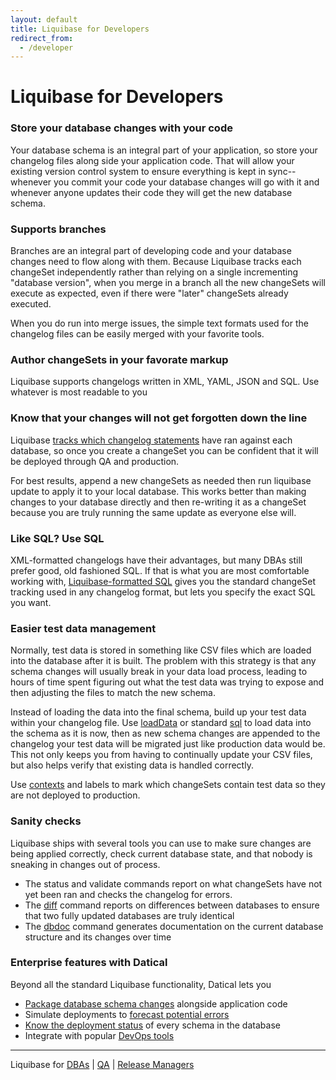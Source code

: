 ```yaml
---
layout: default
title: Liquibase for Developers
redirect_from:
  - /developer
---
```


# Liquibase for Developers #

### Store your database changes with your code

Your database schema is an integral part of your application, so store your changelog files along side your application code. That will allow your existing version control system to ensure everything is kept in sync--whenever you commit your code your database changes will go with it and whenever anyone updates their code they will get the new database schema.

### Supports branches

Branches are an integral part of developing code and your database changes need to flow along with them. Because Liquibase tracks each changeSet independently rather than relying on a single incrementing "database version", when you merge in a branch all the new changeSets will execute as expected, even if there were "later" changeSets already executed.

When you do run into merge issues, the simple text formats used for the changelog files can be easily merged with your favorite tools.

### Author changeSets in your favorate markup

Liquibase supports changelogs written in XML, YAML, JSON and SQL. Use whatever is most readable to you

### Know that your changes will not get forgotten down the line

Liquibase [tracks which changelog statements](documentation/databasechangelog.html) have ran against each database, so once you create a changeSet you can be confident that it will be deployed through QA and production.

For best results, append a new changeSets as needed then run liquibase update to apply it to your local database. This works better than making changes to your database directly and then re-writing it as a changeSet because you are truly running the same update as everyone else will.

### Like SQL? Use SQL

XML-formatted changelogs have their advantages, but many DBAs still prefer good, old fashioned SQL. If that is what you are most comfortable working with, [Liquibase-formatted SQL](documentation/sql_format.html) gives you the standard changeSet tracking used in any changelog format, but lets you specify the exact SQL you want.
### Easier test data management

Normally, test data is stored in something like CSV files which are loaded into the database after it is built. The problem with this strategy is that any schema changes will usually break in your data load process, leading to hours of time spent figuring out what the test data was trying to expose and then adjusting the files to match the new schema.

Instead of loading the data into the final schema, build up your test data within your changelog file. Use [loadData](/documentation/changes/load_data.html) or standard [sql](/documentation/changes/sql.html) to load data into the schema as it is now, then as new schema changes are appended to the changelog your test data will be migrated just like production data would be. This not only keeps you from having to continually update your CSV files, but also helps verify that existing data is handled correctly.

Use [contexts](/documentation/contexts.html) and labels to mark which changeSets contain test data so they are not deployed to production.

### Sanity checks

Liquibase ships with several tools you can use to make sure changes are being applied correctly, check current database state, and that nobody is sneaking in changes out of process.

* The status and validate commands report on what changeSets have not yet been ran and checks the changelog for errors.
* The [diff](/documentation/diff.html) command reports on differences between databases to ensure that two fully updated databases are truly identical
* The [dbdoc](/documentation/dbdoc.html) command generates documentation on the current database structure and its changes over time

### Enterprise features with Datical

Beyond all the standard Liquibase functionality, Datical lets you

* [Package database schema changes](http://www.datical.com/product/packaging-intelligence/) alongside application code
* Simulate deployments to [forecast potential errors](http://www.datical.com/product/validation-intelligence/)
* [Know the deployment status](http://www.datical.com/product/management-intelligence/) of every schema in the database
* Integrate with popular [DevOps tools](http://www.datical.com/integrations/)


---

Liquibase for [DBAs](/dba.html) \| [QA](/qa.html) \| [Release Managers](/release_manager.html)
